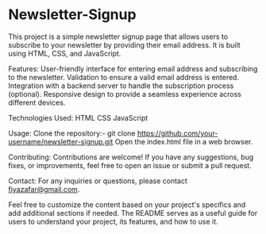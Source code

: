 # Newsletter-Signup

This project is a simple newsletter signup page that allows users to subscribe to your newsletter by providing their email address. It is built using HTML, CSS, and JavaScript.

Features:
User-friendly interface for entering email address and subscribing to the newsletter.
Validation to ensure a valid email address is entered.
Integration with a backend server to handle the subscription process (optional).
Responsive design to provide a seamless experience across different devices.

Technologies Used:
HTML
CSS
JavaScript

Usage:
Clone the repository:-
git clone https://github.com/your-username/newsletter-signup.git
Open the index.html file in a web browser.

Contributing:
Contributions are welcome! If you have any suggestions, bug fixes, or improvements, feel free to open an issue or submit a pull request.

Contact:
For any inquiries or questions, please contact fiyazafar@gmail.com.

Feel free to customize the content based on your project's specifics and add additional sections if needed. The README serves as a useful guide for users to understand your project, its features, and how to use it.




